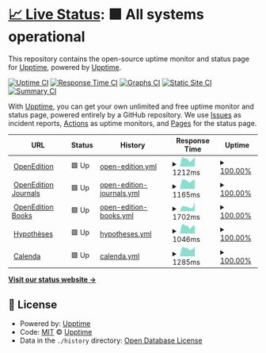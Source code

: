 # [📈 Live Status](https://upptime.github.io/upptime): <!--live status--> **🟩 All systems operational**

This repository contains the open-source uptime monitor and status page for [Upptime](https://upptime.js.org), powered by [Upptime](https://github.com/upptime/upptime).

[![Uptime CI](https://github.com/bcenou/OEStatus/workflows/Uptime%20CI/badge.svg)](https://github.com/bcenou/OEStatus/actions?query=workflow%3A%22Uptime+CI%22)
[![Response Time CI](https://github.com/bcenou/OEStatus/workflows/Response%20Time%20CI/badge.svg)](https://github.com/bcenou/OEStatus/actions?query=workflow%3A%22Response+Time+CI%22)
[![Graphs CI](https://github.com/bcenou/OEStatus/workflows/Graphs%20CI/badge.svg)](https://github.com/bcenou/OEStatus/actions?query=workflow%3A%22Graphs+CI%22)
[![Static Site CI](https://github.com/bcenou/OEStatus/workflows/Static%20Site%20CI/badge.svg)](https://github.com/bcenou/OEStatus/actions?query=workflow%3A%22Static+Site+CI%22)
[![Summary CI](https://github.com/bcenou/OEStatus/workflows/Summary%20CI/badge.svg)](https://github.com/bcenou/OEStatus/actions?query=workflow%3A%22Summary+CI%22)

With [Upptime](https://upptime.js.org), you can get your own unlimited and free uptime monitor and status page, powered entirely by a GitHub repository. We use [Issues](https://github.com/upptime/upptime/issues) as incident reports, [Actions](https://github.com/bcenou/OEStatus/actions) as uptime monitors, and [Pages](https://upptime.github.io/upptime) for the status page.

<!--start: status pages-->
<!-- This summary is generated by Upptime (https://github.com/upptime/upptime) -->
<!-- Do not edit this manually, your changes will be overwritten -->
<!-- prettier-ignore -->
| URL | Status | History | Response Time | Uptime |
| --- | ------ | ------- | ------------- | ------ |
| <img alt="" src="https://favicons.githubusercontent.com/www.openedition.org" height="13"> [OpenEdition](https://www.openedition.org) | 🟩 Up | [open-edition.yml](https://github.com/bcenou/OEStatus/commits/HEAD/history/open-edition.yml) | <details><summary><img alt="Response time graph" src="./graphs/open-edition/response-time-week.png" height="20"> 1212ms</summary><br><a href="https://bcenou.github.io/OEStatus/history/open-edition"><img alt="Response time 1212" src="https://img.shields.io/endpoint?url=https%3A%2F%2Fraw.githubusercontent.com%2Fbcenou%2FOEStatus%2FHEAD%2Fapi%2Fopen-edition%2Fresponse-time.json"></a><br><a href="https://bcenou.github.io/OEStatus/history/open-edition"><img alt="24-hour response time 1212" src="https://img.shields.io/endpoint?url=https%3A%2F%2Fraw.githubusercontent.com%2Fbcenou%2FOEStatus%2FHEAD%2Fapi%2Fopen-edition%2Fresponse-time-day.json"></a><br><a href="https://bcenou.github.io/OEStatus/history/open-edition"><img alt="7-day response time 1212" src="https://img.shields.io/endpoint?url=https%3A%2F%2Fraw.githubusercontent.com%2Fbcenou%2FOEStatus%2FHEAD%2Fapi%2Fopen-edition%2Fresponse-time-week.json"></a><br><a href="https://bcenou.github.io/OEStatus/history/open-edition"><img alt="30-day response time 1212" src="https://img.shields.io/endpoint?url=https%3A%2F%2Fraw.githubusercontent.com%2Fbcenou%2FOEStatus%2FHEAD%2Fapi%2Fopen-edition%2Fresponse-time-month.json"></a><br><a href="https://bcenou.github.io/OEStatus/history/open-edition"><img alt="1-year response time 1212" src="https://img.shields.io/endpoint?url=https%3A%2F%2Fraw.githubusercontent.com%2Fbcenou%2FOEStatus%2FHEAD%2Fapi%2Fopen-edition%2Fresponse-time-year.json"></a></details> | <details><summary><a href="https://bcenou.github.io/OEStatus/history/open-edition">100.00%</a></summary><a href="https://bcenou.github.io/OEStatus/history/open-edition"><img alt="All-time uptime 100.00%" src="https://img.shields.io/endpoint?url=https%3A%2F%2Fraw.githubusercontent.com%2Fbcenou%2FOEStatus%2FHEAD%2Fapi%2Fopen-edition%2Fuptime.json"></a><br><a href="https://bcenou.github.io/OEStatus/history/open-edition"><img alt="24-hour uptime 100.00%" src="https://img.shields.io/endpoint?url=https%3A%2F%2Fraw.githubusercontent.com%2Fbcenou%2FOEStatus%2FHEAD%2Fapi%2Fopen-edition%2Fuptime-day.json"></a><br><a href="https://bcenou.github.io/OEStatus/history/open-edition"><img alt="7-day uptime 100.00%" src="https://img.shields.io/endpoint?url=https%3A%2F%2Fraw.githubusercontent.com%2Fbcenou%2FOEStatus%2FHEAD%2Fapi%2Fopen-edition%2Fuptime-week.json"></a><br><a href="https://bcenou.github.io/OEStatus/history/open-edition"><img alt="30-day uptime 100.00%" src="https://img.shields.io/endpoint?url=https%3A%2F%2Fraw.githubusercontent.com%2Fbcenou%2FOEStatus%2FHEAD%2Fapi%2Fopen-edition%2Fuptime-month.json"></a><br><a href="https://bcenou.github.io/OEStatus/history/open-edition"><img alt="1-year uptime 100.00%" src="https://img.shields.io/endpoint?url=https%3A%2F%2Fraw.githubusercontent.com%2Fbcenou%2FOEStatus%2FHEAD%2Fapi%2Fopen-edition%2Fuptime-year.json"></a></details>
| <img alt="" src="https://favicons.githubusercontent.com/journals.openedition.org" height="13"> [OpenEdition Journals](https://journals.openedition.org) | 🟩 Up | [open-edition-journals.yml](https://github.com/bcenou/OEStatus/commits/HEAD/history/open-edition-journals.yml) | <details><summary><img alt="Response time graph" src="./graphs/open-edition-journals/response-time-week.png" height="20"> 1165ms</summary><br><a href="https://bcenou.github.io/OEStatus/history/open-edition-journals"><img alt="Response time 1165" src="https://img.shields.io/endpoint?url=https%3A%2F%2Fraw.githubusercontent.com%2Fbcenou%2FOEStatus%2FHEAD%2Fapi%2Fopen-edition-journals%2Fresponse-time.json"></a><br><a href="https://bcenou.github.io/OEStatus/history/open-edition-journals"><img alt="24-hour response time 1165" src="https://img.shields.io/endpoint?url=https%3A%2F%2Fraw.githubusercontent.com%2Fbcenou%2FOEStatus%2FHEAD%2Fapi%2Fopen-edition-journals%2Fresponse-time-day.json"></a><br><a href="https://bcenou.github.io/OEStatus/history/open-edition-journals"><img alt="7-day response time 1165" src="https://img.shields.io/endpoint?url=https%3A%2F%2Fraw.githubusercontent.com%2Fbcenou%2FOEStatus%2FHEAD%2Fapi%2Fopen-edition-journals%2Fresponse-time-week.json"></a><br><a href="https://bcenou.github.io/OEStatus/history/open-edition-journals"><img alt="30-day response time 1165" src="https://img.shields.io/endpoint?url=https%3A%2F%2Fraw.githubusercontent.com%2Fbcenou%2FOEStatus%2FHEAD%2Fapi%2Fopen-edition-journals%2Fresponse-time-month.json"></a><br><a href="https://bcenou.github.io/OEStatus/history/open-edition-journals"><img alt="1-year response time 1165" src="https://img.shields.io/endpoint?url=https%3A%2F%2Fraw.githubusercontent.com%2Fbcenou%2FOEStatus%2FHEAD%2Fapi%2Fopen-edition-journals%2Fresponse-time-year.json"></a></details> | <details><summary><a href="https://bcenou.github.io/OEStatus/history/open-edition-journals">100.00%</a></summary><a href="https://bcenou.github.io/OEStatus/history/open-edition-journals"><img alt="All-time uptime 100.00%" src="https://img.shields.io/endpoint?url=https%3A%2F%2Fraw.githubusercontent.com%2Fbcenou%2FOEStatus%2FHEAD%2Fapi%2Fopen-edition-journals%2Fuptime.json"></a><br><a href="https://bcenou.github.io/OEStatus/history/open-edition-journals"><img alt="24-hour uptime 100.00%" src="https://img.shields.io/endpoint?url=https%3A%2F%2Fraw.githubusercontent.com%2Fbcenou%2FOEStatus%2FHEAD%2Fapi%2Fopen-edition-journals%2Fuptime-day.json"></a><br><a href="https://bcenou.github.io/OEStatus/history/open-edition-journals"><img alt="7-day uptime 100.00%" src="https://img.shields.io/endpoint?url=https%3A%2F%2Fraw.githubusercontent.com%2Fbcenou%2FOEStatus%2FHEAD%2Fapi%2Fopen-edition-journals%2Fuptime-week.json"></a><br><a href="https://bcenou.github.io/OEStatus/history/open-edition-journals"><img alt="30-day uptime 100.00%" src="https://img.shields.io/endpoint?url=https%3A%2F%2Fraw.githubusercontent.com%2Fbcenou%2FOEStatus%2FHEAD%2Fapi%2Fopen-edition-journals%2Fuptime-month.json"></a><br><a href="https://bcenou.github.io/OEStatus/history/open-edition-journals"><img alt="1-year uptime 100.00%" src="https://img.shields.io/endpoint?url=https%3A%2F%2Fraw.githubusercontent.com%2Fbcenou%2FOEStatus%2FHEAD%2Fapi%2Fopen-edition-journals%2Fuptime-year.json"></a></details>
| <img alt="" src="https://favicons.githubusercontent.com/books.openedition.org" height="13"> [OpenEdition Books](https://books.openedition.org) | 🟩 Up | [open-edition-books.yml](https://github.com/bcenou/OEStatus/commits/HEAD/history/open-edition-books.yml) | <details><summary><img alt="Response time graph" src="./graphs/open-edition-books/response-time-week.png" height="20"> 1702ms</summary><br><a href="https://bcenou.github.io/OEStatus/history/open-edition-books"><img alt="Response time 1702" src="https://img.shields.io/endpoint?url=https%3A%2F%2Fraw.githubusercontent.com%2Fbcenou%2FOEStatus%2FHEAD%2Fapi%2Fopen-edition-books%2Fresponse-time.json"></a><br><a href="https://bcenou.github.io/OEStatus/history/open-edition-books"><img alt="24-hour response time 1702" src="https://img.shields.io/endpoint?url=https%3A%2F%2Fraw.githubusercontent.com%2Fbcenou%2FOEStatus%2FHEAD%2Fapi%2Fopen-edition-books%2Fresponse-time-day.json"></a><br><a href="https://bcenou.github.io/OEStatus/history/open-edition-books"><img alt="7-day response time 1702" src="https://img.shields.io/endpoint?url=https%3A%2F%2Fraw.githubusercontent.com%2Fbcenou%2FOEStatus%2FHEAD%2Fapi%2Fopen-edition-books%2Fresponse-time-week.json"></a><br><a href="https://bcenou.github.io/OEStatus/history/open-edition-books"><img alt="30-day response time 1702" src="https://img.shields.io/endpoint?url=https%3A%2F%2Fraw.githubusercontent.com%2Fbcenou%2FOEStatus%2FHEAD%2Fapi%2Fopen-edition-books%2Fresponse-time-month.json"></a><br><a href="https://bcenou.github.io/OEStatus/history/open-edition-books"><img alt="1-year response time 1702" src="https://img.shields.io/endpoint?url=https%3A%2F%2Fraw.githubusercontent.com%2Fbcenou%2FOEStatus%2FHEAD%2Fapi%2Fopen-edition-books%2Fresponse-time-year.json"></a></details> | <details><summary><a href="https://bcenou.github.io/OEStatus/history/open-edition-books">100.00%</a></summary><a href="https://bcenou.github.io/OEStatus/history/open-edition-books"><img alt="All-time uptime 100.00%" src="https://img.shields.io/endpoint?url=https%3A%2F%2Fraw.githubusercontent.com%2Fbcenou%2FOEStatus%2FHEAD%2Fapi%2Fopen-edition-books%2Fuptime.json"></a><br><a href="https://bcenou.github.io/OEStatus/history/open-edition-books"><img alt="24-hour uptime 100.00%" src="https://img.shields.io/endpoint?url=https%3A%2F%2Fraw.githubusercontent.com%2Fbcenou%2FOEStatus%2FHEAD%2Fapi%2Fopen-edition-books%2Fuptime-day.json"></a><br><a href="https://bcenou.github.io/OEStatus/history/open-edition-books"><img alt="7-day uptime 100.00%" src="https://img.shields.io/endpoint?url=https%3A%2F%2Fraw.githubusercontent.com%2Fbcenou%2FOEStatus%2FHEAD%2Fapi%2Fopen-edition-books%2Fuptime-week.json"></a><br><a href="https://bcenou.github.io/OEStatus/history/open-edition-books"><img alt="30-day uptime 100.00%" src="https://img.shields.io/endpoint?url=https%3A%2F%2Fraw.githubusercontent.com%2Fbcenou%2FOEStatus%2FHEAD%2Fapi%2Fopen-edition-books%2Fuptime-month.json"></a><br><a href="https://bcenou.github.io/OEStatus/history/open-edition-books"><img alt="1-year uptime 100.00%" src="https://img.shields.io/endpoint?url=https%3A%2F%2Fraw.githubusercontent.com%2Fbcenou%2FOEStatus%2FHEAD%2Fapi%2Fopen-edition-books%2Fuptime-year.json"></a></details>
| <img alt="" src="https://favicons.githubusercontent.com/hypotheses.org" height="13"> [Hypothèses](https://hypotheses.org) | 🟩 Up | [hypotheses.yml](https://github.com/bcenou/OEStatus/commits/HEAD/history/hypotheses.yml) | <details><summary><img alt="Response time graph" src="./graphs/hypotheses/response-time-week.png" height="20"> 1046ms</summary><br><a href="https://bcenou.github.io/OEStatus/history/hypotheses"><img alt="Response time 1046" src="https://img.shields.io/endpoint?url=https%3A%2F%2Fraw.githubusercontent.com%2Fbcenou%2FOEStatus%2FHEAD%2Fapi%2Fhypotheses%2Fresponse-time.json"></a><br><a href="https://bcenou.github.io/OEStatus/history/hypotheses"><img alt="24-hour response time 1046" src="https://img.shields.io/endpoint?url=https%3A%2F%2Fraw.githubusercontent.com%2Fbcenou%2FOEStatus%2FHEAD%2Fapi%2Fhypotheses%2Fresponse-time-day.json"></a><br><a href="https://bcenou.github.io/OEStatus/history/hypotheses"><img alt="7-day response time 1046" src="https://img.shields.io/endpoint?url=https%3A%2F%2Fraw.githubusercontent.com%2Fbcenou%2FOEStatus%2FHEAD%2Fapi%2Fhypotheses%2Fresponse-time-week.json"></a><br><a href="https://bcenou.github.io/OEStatus/history/hypotheses"><img alt="30-day response time 1046" src="https://img.shields.io/endpoint?url=https%3A%2F%2Fraw.githubusercontent.com%2Fbcenou%2FOEStatus%2FHEAD%2Fapi%2Fhypotheses%2Fresponse-time-month.json"></a><br><a href="https://bcenou.github.io/OEStatus/history/hypotheses"><img alt="1-year response time 1046" src="https://img.shields.io/endpoint?url=https%3A%2F%2Fraw.githubusercontent.com%2Fbcenou%2FOEStatus%2FHEAD%2Fapi%2Fhypotheses%2Fresponse-time-year.json"></a></details> | <details><summary><a href="https://bcenou.github.io/OEStatus/history/hypotheses">100.00%</a></summary><a href="https://bcenou.github.io/OEStatus/history/hypotheses"><img alt="All-time uptime 100.00%" src="https://img.shields.io/endpoint?url=https%3A%2F%2Fraw.githubusercontent.com%2Fbcenou%2FOEStatus%2FHEAD%2Fapi%2Fhypotheses%2Fuptime.json"></a><br><a href="https://bcenou.github.io/OEStatus/history/hypotheses"><img alt="24-hour uptime 100.00%" src="https://img.shields.io/endpoint?url=https%3A%2F%2Fraw.githubusercontent.com%2Fbcenou%2FOEStatus%2FHEAD%2Fapi%2Fhypotheses%2Fuptime-day.json"></a><br><a href="https://bcenou.github.io/OEStatus/history/hypotheses"><img alt="7-day uptime 100.00%" src="https://img.shields.io/endpoint?url=https%3A%2F%2Fraw.githubusercontent.com%2Fbcenou%2FOEStatus%2FHEAD%2Fapi%2Fhypotheses%2Fuptime-week.json"></a><br><a href="https://bcenou.github.io/OEStatus/history/hypotheses"><img alt="30-day uptime 100.00%" src="https://img.shields.io/endpoint?url=https%3A%2F%2Fraw.githubusercontent.com%2Fbcenou%2FOEStatus%2FHEAD%2Fapi%2Fhypotheses%2Fuptime-month.json"></a><br><a href="https://bcenou.github.io/OEStatus/history/hypotheses"><img alt="1-year uptime 100.00%" src="https://img.shields.io/endpoint?url=https%3A%2F%2Fraw.githubusercontent.com%2Fbcenou%2FOEStatus%2FHEAD%2Fapi%2Fhypotheses%2Fuptime-year.json"></a></details>
| <img alt="" src="https://favicons.githubusercontent.com/calenda.org" height="13"> [Calenda](https://calenda.org) | 🟩 Up | [calenda.yml](https://github.com/bcenou/OEStatus/commits/HEAD/history/calenda.yml) | <details><summary><img alt="Response time graph" src="./graphs/calenda/response-time-week.png" height="20"> 1285ms</summary><br><a href="https://bcenou.github.io/OEStatus/history/calenda"><img alt="Response time 1285" src="https://img.shields.io/endpoint?url=https%3A%2F%2Fraw.githubusercontent.com%2Fbcenou%2FOEStatus%2FHEAD%2Fapi%2Fcalenda%2Fresponse-time.json"></a><br><a href="https://bcenou.github.io/OEStatus/history/calenda"><img alt="24-hour response time 1285" src="https://img.shields.io/endpoint?url=https%3A%2F%2Fraw.githubusercontent.com%2Fbcenou%2FOEStatus%2FHEAD%2Fapi%2Fcalenda%2Fresponse-time-day.json"></a><br><a href="https://bcenou.github.io/OEStatus/history/calenda"><img alt="7-day response time 1285" src="https://img.shields.io/endpoint?url=https%3A%2F%2Fraw.githubusercontent.com%2Fbcenou%2FOEStatus%2FHEAD%2Fapi%2Fcalenda%2Fresponse-time-week.json"></a><br><a href="https://bcenou.github.io/OEStatus/history/calenda"><img alt="30-day response time 1285" src="https://img.shields.io/endpoint?url=https%3A%2F%2Fraw.githubusercontent.com%2Fbcenou%2FOEStatus%2FHEAD%2Fapi%2Fcalenda%2Fresponse-time-month.json"></a><br><a href="https://bcenou.github.io/OEStatus/history/calenda"><img alt="1-year response time 1285" src="https://img.shields.io/endpoint?url=https%3A%2F%2Fraw.githubusercontent.com%2Fbcenou%2FOEStatus%2FHEAD%2Fapi%2Fcalenda%2Fresponse-time-year.json"></a></details> | <details><summary><a href="https://bcenou.github.io/OEStatus/history/calenda">100.00%</a></summary><a href="https://bcenou.github.io/OEStatus/history/calenda"><img alt="All-time uptime 100.00%" src="https://img.shields.io/endpoint?url=https%3A%2F%2Fraw.githubusercontent.com%2Fbcenou%2FOEStatus%2FHEAD%2Fapi%2Fcalenda%2Fuptime.json"></a><br><a href="https://bcenou.github.io/OEStatus/history/calenda"><img alt="24-hour uptime 100.00%" src="https://img.shields.io/endpoint?url=https%3A%2F%2Fraw.githubusercontent.com%2Fbcenou%2FOEStatus%2FHEAD%2Fapi%2Fcalenda%2Fuptime-day.json"></a><br><a href="https://bcenou.github.io/OEStatus/history/calenda"><img alt="7-day uptime 100.00%" src="https://img.shields.io/endpoint?url=https%3A%2F%2Fraw.githubusercontent.com%2Fbcenou%2FOEStatus%2FHEAD%2Fapi%2Fcalenda%2Fuptime-week.json"></a><br><a href="https://bcenou.github.io/OEStatus/history/calenda"><img alt="30-day uptime 100.00%" src="https://img.shields.io/endpoint?url=https%3A%2F%2Fraw.githubusercontent.com%2Fbcenou%2FOEStatus%2FHEAD%2Fapi%2Fcalenda%2Fuptime-month.json"></a><br><a href="https://bcenou.github.io/OEStatus/history/calenda"><img alt="1-year uptime 100.00%" src="https://img.shields.io/endpoint?url=https%3A%2F%2Fraw.githubusercontent.com%2Fbcenou%2FOEStatus%2FHEAD%2Fapi%2Fcalenda%2Fuptime-year.json"></a></details>

<!--end: status pages-->

[**Visit our status website →**](https://upptime.github.io/upptime)

## 📄 License

- Powered by: [Upptime](https://github.com/upptime/upptime)
- Code: [MIT](./LICENSE) © [Upptime](https://upptime.js.org)
- Data in the `./history` directory: [Open Database License](https://opendatacommons.org/licenses/odbl/1-0/)
